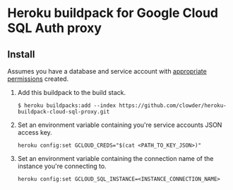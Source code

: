 # Heroku buildpack for Google Cloud SQL Auth proxy

## Install

Assumes you have a database and service account with [appropriate
permissions][1] created.

1. Add this buildpack to the build stack.
    ```shell
    $ heroku buildpacks:add --index https://github.com/clowder/heroku-buildpack-cloud-sql-proxy.git
    ```
2. Set an environment variable containing you're service accounts JSON access
   key.
    ```shell
    heroku config:set GCLOUD_CREDS="$(cat <PATH_TO_KEY_JSON>)"
    ```
3. Set an environment variable containing the connection name of the instance
   you're connecting to.
    ```shell
    heroku config:set GCLOUD_SQL_INSTANCE=<INSTANCE_CONNECTION_NAME>
    ```

[1]: https://github.com/GoogleCloudPlatform/cloud-sql-proxy#credentials
